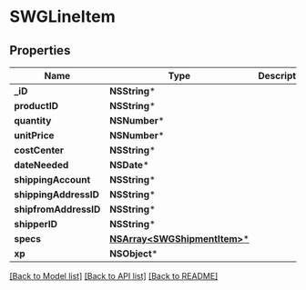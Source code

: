 # SWGLineItem

## Properties
Name | Type | Description | Notes
------------ | ------------- | ------------- | -------------
**_iD** | **NSString*** |  | [optional] 
**productID** | **NSString*** |  | [optional] 
**quantity** | **NSNumber*** |  | [optional] 
**unitPrice** | **NSNumber*** |  | [optional] 
**costCenter** | **NSString*** |  | [optional] 
**dateNeeded** | **NSDate*** |  | [optional] 
**shippingAccount** | **NSString*** |  | [optional] 
**shippingAddressID** | **NSString*** |  | [optional] 
**shipfromAddressID** | **NSString*** |  | [optional] 
**shipperID** | **NSString*** |  | [optional] 
**specs** | [**NSArray&lt;SWGShipmentItem&gt;***](SWGShipmentItem.md) |  | [optional] 
**xp** | **NSObject*** |  | [optional] 

[[Back to Model list]](../README.md#documentation-for-models) [[Back to API list]](../README.md#documentation-for-api-endpoints) [[Back to README]](../README.md)


